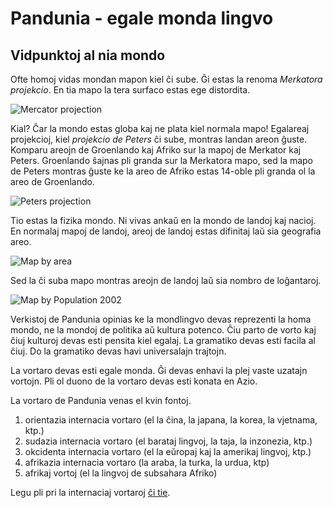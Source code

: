
Pandunia - egale monda lingvo
=============================

## Vidpunktoj al nia mondo

Ofte homoj vidas mondan mapon kiel ĉi sube. Ĝi estas la renoma _Merkatora projekcio_. En tia mapo la tera surfaco estas ege distordita.

![](http://www.lovelljohns.com/wp-content/uploads/2016/07/mercator.jpg "Mercator projection")

Kial? Ĉar la mondo estas globa kaj ne plata kiel normala mapo! Egalareaj projekcioj, kiel _projekcio de Peters_ ĉi sube, montras landan areon ĝuste. Komparu areojn de Groenlando kaj Afriko sur la mapoj de Merkator kaj Peters. Groenlando ŝajnas pli granda sur la Merkatora mapo, sed la mapo de Peters montras ĝuste ke la areo de Afriko estas 14-oble pli granda ol la areo de Groenlando.

![](http://www.lovelljohns.com/wp-content/uploads/2016/07/cylindrical.jpg "Peters projection")

Tio estas la fizika mondo. Ni vivas ankaŭ en la mondo de landoj kaj nacioj. En normalaj mapoj de landoj, areoj de landoj estas difinitaj laŭ sia geografia areo.

![](http://www.worldmapper.org/images/largepng/1.png "Map by area")

Sed la ĉi suba mapo montras areojn de landoj laŭ sia nombro de loĝantaroj.

![](http://www.worldmapper.org/images/largepng/2.png "Map by Population 2002")

Verkistoj de Pandunia opinias ke la mondlingvo devas reprezenti la homa mondo, ne la mondoj de politika aŭ kultura potenco. Ĉiu parto de vorto kaj ĉiuj kulturoj devas esti pensita kiel egalaj. La gramatiko devas esti facila al ĉiuj. Do la gramatiko devas havi universalajn trajtojn.

La vortaro devas esti egale monda. Ĝi devas enhavi la plej vaste uzatajn vortojn. Pli ol duono de la vortaro devas esti konata en Azio.

La vortaro de Pandunia venas el kvin fontoj.

1. orientazia internacia vortaro (el la ĉina, la japana, la korea, la vjetnama, ktp.)
2. sudazia internacia vortaro (el barataj lingvoj, la taja, la inzonezia, ktp.)
3. okcidenta internacia vortaro (el la eŭropaj kaj la amerikaj lingvoj, ktp.)
4. afrikazia internacia vortaro (la araba, la turka, la urdua, ktp)
5. afrikaj vortoj (el la lingvoj de subsahara Afriko)

Legu pli pri la internaciaj vortaroj [ĉi tie](http://www2.ling.su.se/staff/hartmut/plej_disvast.ppt).

